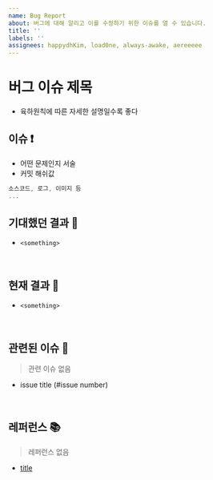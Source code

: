 ```yaml
---
name: Bug Report
about: 버그에 대해 알리고 이를 수정하기 위한 이슈를 열 수 있습니다.
title: ''
labels: ''
assignees: happydhKim, load0ne, always-awake, aereeeee
---
```


# 버그 이슈 제목

- 육하원칙에 따른 자세한 설명일수록 좋다

## 이슈 ❗️

- 어떤 문제인지 서술
- 커밋 해쉬값

```javascript
소스코드, 로그, 이미지 등
...
```

## 기대했던 결과 🥰

- `<something>`

<br>

## 현재 결과 🤭

- `<something>`

<br>

## 관련된 이슈 📎

> 관련 이슈 없음

- issue title (#issue number)

<br>

## 레퍼런스 📚

> 레퍼런스 없음

- [title](link)

<br>
